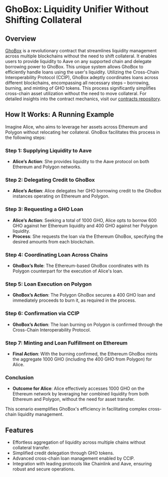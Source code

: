 # GhoBox: Liquidity Unifier Without Shifting Collateral

## Overview

[GhoBox](https://gho-bridge.vercel.app/) is a revolutionary contract that streamlines liquidity management across multiple blockchains without the need to shift collateral. It enables users to provide liquidity to Aave on any supported chain and delegate borrowing power to GhoBox. This unique system allows GhoBox to efficiently handle loans using the user's liquidity. Utilizing the Cross-Chain Interoperability Protocol (CCIP), GhoBox adeptly coordinates loans across different blockchains, encompassing all necessary steps – borrowing, burning, and minting of GHO tokens. This process significantly simplifies cross-chain asset utilization without the need to move collateral. For detailed insights into the contract mechanics, visit our [contracts repository](https://github.com/zkfriendly/snow).

## How It Works: A Running Example

Imagine Alice, who aims to leverage her assets across Ethereum and Polygon without relocating her collateral. GhoBox facilitates this process in the following steps:

### Step 1: Supplying Liquidity to Aave

- **Alice’s Action**: She provides liquidity to the Aave protocol on both Ethereum and Polygon networks.

### Step 2: Delegating Credit to GhoBox

- **Alice’s Action**: Alice delegates her GHO borrowing credit to the GhoBox instances operating on Ethereum and Polygon.

### Step 3: Requesting a GHO Loan

- **Alice’s Action**: Seeking a total of 1000 GHO, Alice opts to borrow 600 GHO against her Ethereum liquidity and 400 GHO against her Polygon liquidity.
- **Process**: She requests the loan via the Ethereum GhoBox, specifying the desired amounts from each blockchain.

### Step 4: Coordinating Loan Across Chains

- **GhoBox’s Role**: The Ethereum-based GhoBox coordinates with its Polygon counterpart for the execution of Alice's loan.

### Step 5: Loan Execution on Polygon

- **GhoBox’s Action**: The Polygon GhoBox secures a 400 GHO loan and immediately proceeds to burn it, as required in the process.

### Step 6: Confirmation via CCIP

- **GhoBox’s Action**: The loan burning on Polygon is confirmed through the Cross-Chain Interoperability Protocol.

### Step 7: Minting and Loan Fulfillment on Ethereum

- **Final Action**: With the burning confirmed, the Ethereum GhoBox mints the aggregate 1000 GHO (including the 400 GHO from Polygon) for Alice.

### Conclusion

- **Outcome for Alice**: Alice effectively accesses 1000 GHO on the Ethereum network by leveraging her combined liquidity from both Ethereum and Polygon, without the need for asset transfer.

This scenario exemplifies GhoBox's efficiency in facilitating complex cross-chain liquidity management.

## Features

- Effortless aggregation of liquidity across multiple chains without collateral transfer.
- Simplified credit delegation through GHO tokens.
- Advanced cross-chain loan management enabled by CCIP.
- Integration with leading protocols like Chainlink and Aave, ensuring robust and secure operations.
